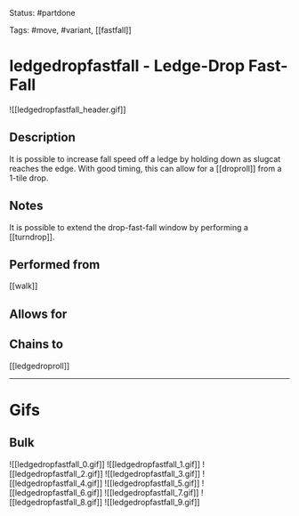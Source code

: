 Status: #partdone 

Tags: #move, #variant, [[fastfall]]

# ledgedropfastfall - Ledge-Drop Fast-Fall
![[ledgedropfastfall_header.gif]]
## Description
It is possible to increase fall speed off a ledge by holding down as slugcat reaches the edge. With good timing, this can allow for a [[droproll]] from a 1-tile drop. 

## Notes
It is possible to extend the drop-fast-fall window by performing a [[turndrop]].

## Performed from
[[walk]]

## Allows for


## Chains to
[[ledgedroproll]]

___
# Gifs
## Bulk
![[ledgedropfastfall_0.gif]]
![[ledgedropfastfall_1.gif]]
![[ledgedropfastfall_2.gif]]
![[ledgedropfastfall_3.gif]]
![[ledgedropfastfall_4.gif]]
![[ledgedropfastfall_5.gif]]
![[ledgedropfastfall_6.gif]]
![[ledgedropfastfall_7.gif]]
![[ledgedropfastfall_8.gif]]
![[ledgedropfastfall_9.gif]]